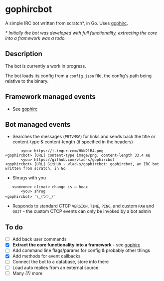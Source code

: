 # gophircbot
A simple IRC bot written from scratch*, in Go.
Uses [gophirc](https://github.com/vlad-s/gophirc).

_* Initially the bot was developed with full functionality, extracting the core into a framework was a todo._

## Description
The bot is currently a work in progress.

The bot loads its config from a `config.json` file, the config's path being relative to the binary.

## Framework managed events 
* See [gophirc](https://github.com/vlad-s/gophirc)

## Bot managed events
* Searches the messages (`PRIVMSG`) for links and sends back the title or content-type & content-length (if specified in the headers)
```
       <you> https://i.imgur.com/HkN2lB4.png
<gophircbot> [URL] content-type image/png, content-length 33.4 KB
       <you> https://github.com/vlad-s/gophircbot
<gophircbot> [URL] GitHub - vlad-s/gophircbot: gophircbot, an IRC bot written from scratch, in Go
```
* Shrugs with you
```
   <someone> climate change is a hoax
       <you> shrug
<gophircbot> ¯\_(ツ)_/¯
```
* Responds to standard CTCP `VERSION`, `TIME`, `PING`, and custom `RAW` and `QUIT` - the custom CTCP events can only be invoked by a bot admin


## To do
- [ ] Add back user commands
- [x] **Extract the core functionality into a framework** - see [gophirc](https://github.com/vlad-s/gophirc)
- [ ] Add command line flags/params for config & probably other things
- [x] Add methods for event callbacks
- [ ] Connect the bot to a database, store info there
- [ ] Load auto replies from an external source
- [ ] Many *(?)* more